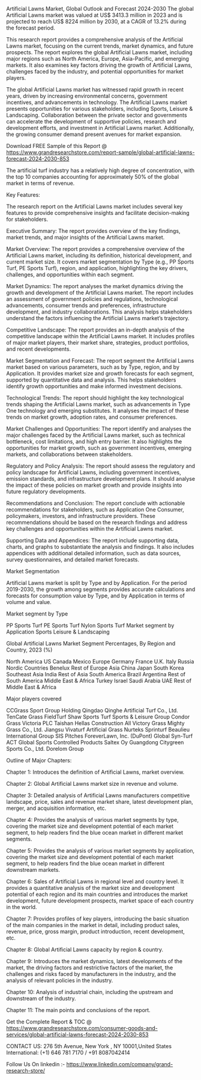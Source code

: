 Artificial Lawns Market, Global Outlook and Forecast 2024-2030
The global Artificial Lawns market was valued at US$ 3413.3 million in 2023 and is projected to reach US$ 8224 million by 2030, at a CAGR of 13.2% during the forecast period.

This research report provides a comprehensive analysis of the Artificial Lawns market, focusing on the current trends, market dynamics, and future prospects. The report explores the global Artificial Lawns market, including major regions such as North America, Europe, Asia-Pacific, and emerging markets. It also examines key factors driving the growth of Artificial Lawns, challenges faced by the industry, and potential opportunities for market players.

The global Artificial Lawns market has witnessed rapid growth in recent years, driven by increasing environmental concerns, government incentives, and advancements in technology. The Artificial Lawns market presents opportunities for various stakeholders, including Sports, Leisure & Landscaping. Collaboration between the private sector and governments can accelerate the development of supportive policies, research and development efforts, and investment in Artificial Lawns market. Additionally, the growing consumer demand present avenues for market expansion.

Download FREE Sample of this Report @ https://www.grandresearchstore.com/report-sample/global-artificial-lawns-forecast-2024-2030-853

The artificial turf industry has a relatively high degree of concentration, with the top 10 companies accounting for approximately 50% of the global market in terms of revenue.

Key Features:

The research report on the Artificial Lawns market includes several key features to provide comprehensive insights and facilitate decision-making for stakeholders.

Executive Summary: The report provides overview of the key findings, market trends, and major insights of the Artificial Lawns market.

Market Overview: The report provides a comprehensive overview of the Artificial Lawns market, including its definition, historical development, and current market size. It covers market segmentation by Type (e.g., PP Sports Turf, PE Sports Turf), region, and application, highlighting the key drivers, challenges, and opportunities within each segment.

Market Dynamics: The report analyses the market dynamics driving the growth and development of the Artificial Lawns market. The report includes an assessment of government policies and regulations, technological advancements, consumer trends and preferences, infrastructure development, and industry collaborations. This analysis helps stakeholders understand the factors influencing the Artificial Lawns market’s trajectory.

Competitive Landscape: The report provides an in-depth analysis of the competitive landscape within the Artificial Lawns market. It includes profiles of major market players, their market share, strategies, product portfolios, and recent developments.

Market Segmentation and Forecast: The report segment the Artificial Lawns market based on various parameters, such as by Type, region, and by Application. It provides market size and growth forecasts for each segment, supported by quantitative data and analysis. This helps stakeholders identify growth opportunities and make informed investment decisions.

Technological Trends: The report should highlight the key technological trends shaping the Artificial Lawns market, such as advancements in Type One technology and emerging substitutes. It analyses the impact of these trends on market growth, adoption rates, and consumer preferences.

Market Challenges and Opportunities: The report identify and analyses the major challenges faced by the Artificial Lawns market, such as technical bottleneck, cost limitations, and high entry barrier. It also highlights the opportunities for market growth, such as government incentives, emerging markets, and collaborations between stakeholders.

Regulatory and Policy Analysis: The report should assess the regulatory and policy landscape for Artificial Lawns, including government incentives, emission standards, and infrastructure development plans. It should analyse the impact of these policies on market growth and provide insights into future regulatory developments.

Recommendations and Conclusion: The report conclude with actionable recommendations for stakeholders, such as Application One Consumer, policymakers, investors, and infrastructure providers. These recommendations should be based on the research findings and address key challenges and opportunities within the Artificial Lawns market.

Supporting Data and Appendices: The report include supporting data, charts, and graphs to substantiate the analysis and findings. It also includes appendices with additional detailed information, such as data sources, survey questionnaires, and detailed market forecasts.

Market Segmentation

Artificial Lawns market is split by Type and by Application. For the period 2019-2030, the growth among segments provides accurate calculations and forecasts for consumption value by Type, and by Application in terms of volume and value.

Market segment by Type

PP Sports Turf
PE Sports Turf
Nylon Sports Turf
Market segment by Application
Sports
Leisure & Landscaping

Global Artificial Lawns Market Segment Percentages, By Region and Country, 2023 (%)

North America
US
Canada
Mexico
Europe
Germany
France
U.K.
Italy
Russia
Nordic Countries
Benelux
Rest of Europe
Asia
China
Japan
South Korea
Southeast Asia
India
Rest of Asia
South America
Brazil
Argentina
Rest of South America
Middle East & Africa
Turkey
Israel
Saudi Arabia
UAE
Rest of Middle East & Africa

Major players covered

CCGrass
Sport Group Holding
Qingdao Qinghe Artificial Turf Co., Ltd.
TenCate Grass
FieldTurf
Shaw Sports Turf
Sports & Leisure Group
Condor Grass
Victoria PLC
Taishan
Hellas Construction
All Victory Grass
Mighty Grass Co., Ltd.
Jiangsu Vivaturf Artificial Grass
Nurteks
Sprinturf
Beaulieu International Group
SIS Pitches
ForeverLawn, Inc. (DuPont)
Global Syn-Turf
ACT Global Sports
Controlled Products
Saltex Oy
Guangdong Citygreen Sports Co., Ltd.
Dorelom Group

Outline of Major Chapters:

Chapter 1: Introduces the definition of Artificial Lawns, market overview.

Chapter 2: Global Artificial Lawns market size in revenue and volume.

Chapter 3: Detailed analysis of Artificial Lawns manufacturers competitive landscape, price, sales and revenue market share, latest development plan, merger, and acquisition information, etc.

Chapter 4: Provides the analysis of various market segments by type, covering the market size and development potential of each market segment, to help readers find the blue ocean market in different market segments.

Chapter 5: Provides the analysis of various market segments by application, covering the market size and development potential of each market segment, to help readers find the blue ocean market in different downstream markets.

Chapter 6: Sales of Artificial Lawns in regional level and country level. It provides a quantitative analysis of the market size and development potential of each region and its main countries and introduces the market development, future development prospects, market space of each country in the world.

Chapter 7: Provides profiles of key players, introducing the basic situation of the main companies in the market in detail, including product sales, revenue, price, gross margin, product introduction, recent development, etc.

Chapter 8: Global Artificial Lawns capacity by region & country.

Chapter 9: Introduces the market dynamics, latest developments of the market, the driving factors and restrictive factors of the market, the challenges and risks faced by manufacturers in the industry, and the analysis of relevant policies in the industry.

Chapter 10: Analysis of industrial chain, including the upstream and downstream of the industry.

Chapter 11: The main points and conclusions of the report.

Get the Complete Report & TOC @ https://www.grandresearchstore.com/consumer-goods-and-services/global-artificial-lawns-forecast-2024-2030-853

CONTACT US:
276 5th Avenue, New York , NY 10001,United States
International: (+1) 646 781 7170 / +91 8087042414

Follow Us On linkedin :- https://www.linkedin.com/company/grand-research-store/
